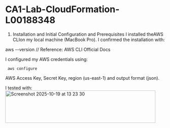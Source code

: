 # CA1-Lab-CloudFormation-L00188348
1. Installation and Initial Configuration and Prerequisites
I installed theAWS CLIon my local machine (MacBook Pro).
I confirmed the installation with:

 aws --version // Reference: AWS CLI Official Docs


I configured my AWS credentials using:

	 aws configure
 AWS Access Key, Secret Key, region (us-east-1) and output format (json).


I tested with:
<img width="473" height="102" alt="Screenshot 2025-10-19 at 13 23 30" src="https://github.com/user-attachments/assets/a949b407-555c-4e41-bca1-6e13b49c057c" />
